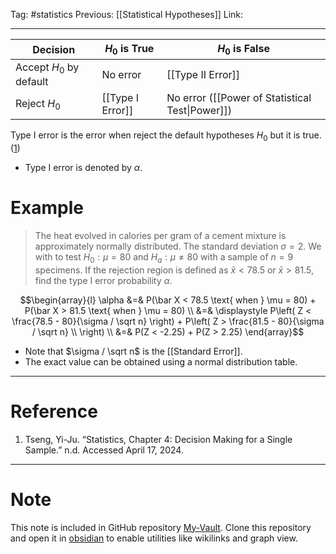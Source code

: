Tag: #statistics 
Previous: [[Statistical Hypotheses]]
Link: 

---

| Decision                | $H_0$ is True    | $H_0$ is False                                  |
| ----------------------- | ---------------- | ----------------------------------------------- |
| Accept $H_0$ by default | No error         | [[Type II Error]]                               |
| Reject $H_0$            | [[Type I Error]] | No error ([[Power of Statistical Test\|Power]]) |

Type I error is the error when reject the default hypotheses $H_0$ but it is true. (<u>1</u>)

- Type I error is denoted by $\alpha$.

# Example

> The heat evolved in calories per gram of a cement mixture is approximately normally distributed. The standard deviation $\sigma = 2$.
> We with to test $H_0: \mu = 80$ and $H_a: \mu \neq 80$ with a sample of $n = 9$ specimens.
> If the rejection region is defined as $\bar x < 78.5$ or $\bar x > 81.5$, find the type I error probability $\alpha$.

$$\begin{array}{l}
	\alpha &=& P(\bar X < 78.5 \text{ when } \mu = 80) + P(\bar X > 81.5 \text{ when } \mu = 80) \\
	&=& \displaystyle P\left(
		Z < \frac{78.5 - 80}{\sigma / \sqrt n}
	\right) + P\left(
		Z > \frac{81.5 - 80}{\sigma / \sqrt n} \\
	\right) \\
	&=& P(Z < -2.25) + P(Z > 2.25)
\end{array}$$

- Note that $\sigma / \sqrt n$ is the [[Standard Error]].
- The exact value can be obtained using a normal distribution table.

---

# Reference

1. Tseng, Yi-Ju. “Statistics, Chapter 4: Decision Making for a Single Sample.” n.d. Accessed April 17, 2024.

---

# Note

This note is included in GitHub repository [My-Vault](https://github.com/LittleD3092/My-Vault.git). Clone this repository and open it in [obsidian](https://obsidian.md/) to enable utilities like wikilinks and graph view.